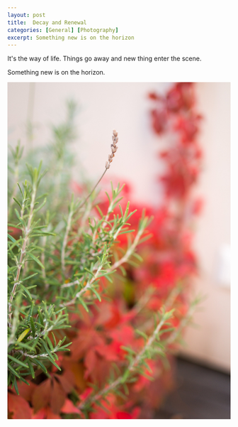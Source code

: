 ```yaml
---
layout: post
title:  Decay and Renewal
categories: [General] [Photography]
excerpt: Something new is on the horizon
---
```


It's the way of life.
Things go away and new thing enter the scene.

Something new is on the horizon.

![something_new](../images/something_new.jpg)